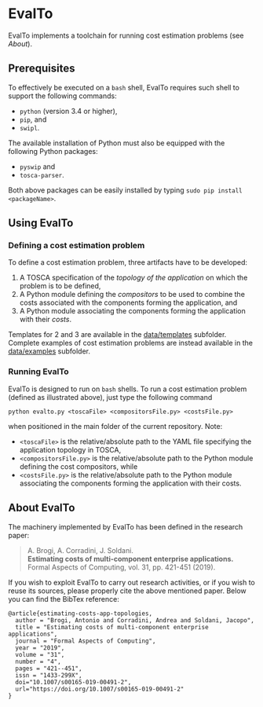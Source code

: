 # EvalTo

EvalTo implements a toolchain for running cost estimation problems (see _About_).

## Prerequisites
To effectively be executed on a `bash` shell, EvalTo requires such shell to support the following commands:
* `python` (version 3.4 or higher),
* `pip`, and
* `swipl`.

The available installation of Python must also be equipped with the following Python packages:
* `pyswip` and 
* `tosca-parser`.

Both above packages can be easily installed by typing `sudo pip install <packageName>`.

## Using EvalTo

### Defining a cost estimation problem 

To define a cost estimation problem, three artifacts have to be developed:
1. A TOSCA specification of the _topology of the application_ on which the problem is to be defined,
2. A Python module defining the _compositors_ to be used to combine the costs associated with the components forming the application, and
3. A Python module associating the components forming the application with their _costs_.

Templates for 2 and 3 are available in the [data/templates](https://github.com/di-unipi-socc/eval-to/tree/master/data/templates) subfolder. Complete examples of cost estimation problems are instead available in the [data/examples](https://github.com/di-unipi-socc/eval-to/tree/master/data/examples) subfolder.

### Running EvalTo
EvalTo is designed to run on `bash` shells. To run a cost estimation problem (defined as illustrated above), just type the following command
```
python evalto.py <toscaFile> <compositorsFile.py> <costsFile.py>
```
when positioned in the main folder of the current repository. Note: 
* `<toscaFile>` is the relative/absolute path to the YAML file specifying the application topology in TOSCA,
* `<compositorsFile.py>` is the relative/absolute path to the Python module defining the cost compositors, while
* `<costsFile.py>` is the relative/absolute path to the Python module associating the components forming the application with their costs. 

## About EvalTo

The machinery implemented by EvalTo has been defined in the research paper:
 > A. Brogi, A. Corradini, J. Soldani. <br>
 > **Estimating costs of multi-component enterprise applications.** <br>
 > Formal Aspects of Computing, vol. 31, pp. 421-451 (2019). 

If you wish to exploit EvalTo to carry out research activities, or if you wish to reuse its sources, please properly cite the above mentioned paper. Below you can find the BibTex reference:
```
@article{estimating-costs-app-topologies,
  author = "Brogi, Antonio and Corradini, Andrea and Soldani, Jacopo",
  title = "Estimating costs of multi-component enterprise applications",
  journal = "Formal Aspects of Computing",
  year = "2019",
  volume = "31",
  number = "4",
  pages = "421--451",
  issn = "1433-299X",
  doi="10.1007/s00165-019-00491-2",
  url="https://doi.org/10.1007/s00165-019-00491-2"
}
```
